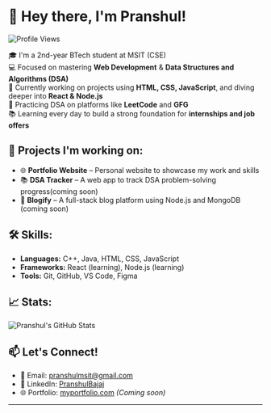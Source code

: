 # 👋 Hey there, I'm Pranshul! 


![Profile Views](https://komarev.com/ghpvc/?username=PranshulBajaj&color=blue)


🎓 I'm a 2nd-year BTech student at MSIT (CSE)  
💻 Focused on mastering **Web Development** & **Data Structures and Algorithms (DSA)**  
🚀 Currently working on projects using **HTML, CSS, JavaScript**, and diving deeper into **React & Node.js**  
🧠 Practicing DSA on platforms like **LeetCode** and **GFG**  
📚 Learning every day to build a strong foundation for **internships and job offers**

## 🚧 Projects I'm working on:
- 🌐 **Portfolio Website** – Personal website to showcase my work and skills
- 📚 **DSA Tracker** – A web app to track DSA problem-solving progress(coming soon)
- 📖 **Blogify** – A full-stack blog platform using Node.js and MongoDB (coming soon)

## 🛠️ Skills:
- **Languages:** C++, Java, HTML, CSS, JavaScript  
- **Frameworks:** React (learning), Node.js (learning)  
- **Tools:** Git, GitHub, VS Code, Figma  

## 📈 Stats:
![Pranshul's GitHub Stats](https://github-readme-stats.vercel.app/api?username=PranshulBajaj&show_icons=true&theme=radical)

## 📫 Let's Connect!
- 📧 Email: pranshulmsit@gmail.com  
- 💼 LinkedIn: [PranshulBajaj](https://linkedin.com/in/PranshulBajaj)  
- 🌐 Portfolio: [myportfolio.com](https://yourportfolio.com) *(Coming soon)*

---

